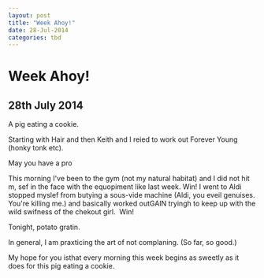 ```yaml
---
layout: post
title: "Week Ahoy!"
date: 28-Jul-2014
categories: tbd
---
```


# Week Ahoy!

## 28th July 2014

A pig eating a cookie.

 

Starting with Hair and then Keith and I reied to work out Forever Young (honky tonk etc).

May you have a pro

 

This morning I've been to the gym (not my natural habitat) and I did not hit m,  sef in the face with the equopiment like last week. Win! I went to Aldi stopped myslef from butying a sous-vide machine (Aldi,   you eveil genuises. You're killing me.) and basically worked outGAIN tryingh to keep up with the wild swifness of the chekout girl.  Win!

Tonight, potato gratin.

In general, I am praxticing the art of not complaning. (So far, so good.)

My hope for you isthat every morning this week begins as sweetly as it does for this pig eating a cookie.
